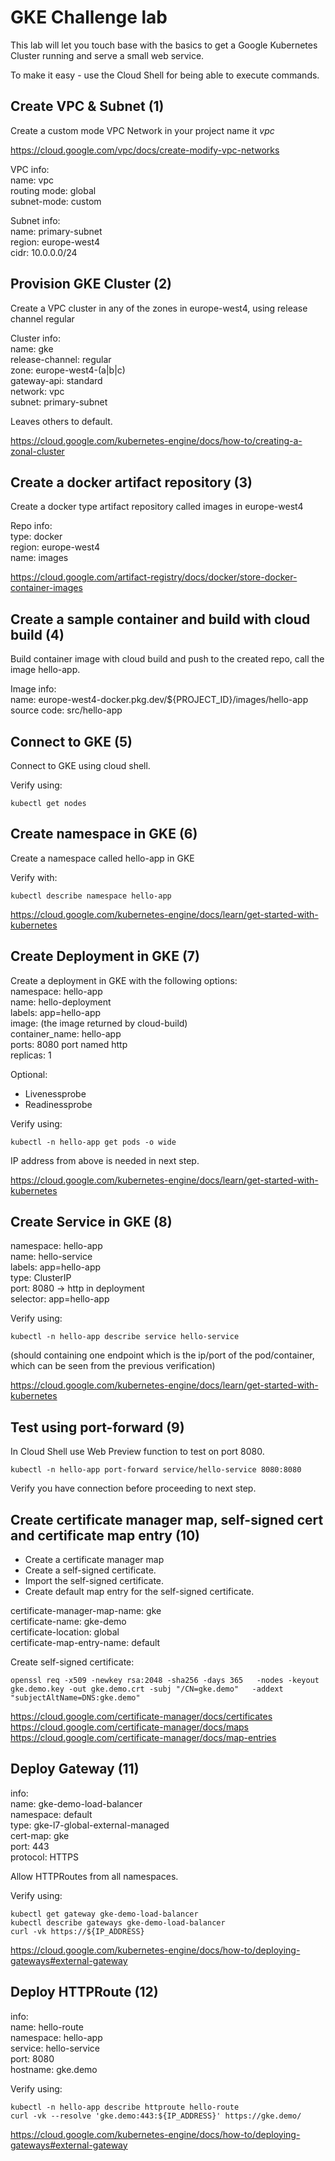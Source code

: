 # GKE Challenge lab

This lab will let you touch base with the basics to get a Google Kubernetes Cluster running and serve a small web service. 


To make it easy - use the Cloud Shell for being able to execute commands.

## Create VPC & Subnet (1)

Create a custom mode VPC Network in your project name it *vpc*

https://cloud.google.com/vpc/docs/create-modify-vpc-networks


VPC info:</br>
name: vpc</br>
routing mode: global</br>
subnet-mode: custom


Subnet info:</br>
name: primary-subnet</br>
region: europe-west4</br>
cidr: 10.0.0.0/24</br>


## Provision GKE Cluster (2)

Create a VPC cluster in any of the zones in europe-west4, using release channel regular

Cluster info:</br>
name: gke</br>
release-channel: regular</br>
zone: europe-west4-(a|b|c)</br>
gateway-api: standard</br>
network: vpc</br>
subnet: primary-subnet

Leaves others to default.

https://cloud.google.com/kubernetes-engine/docs/how-to/creating-a-zonal-cluster


## Create a docker artifact repository (3)

Create a docker type artifact repository called images in europe-west4

Repo info:</br>
type: docker</br>
region: europe-west4</br>
name: images</br>

https://cloud.google.com/artifact-registry/docs/docker/store-docker-container-images

## Create a sample container and build with cloud build (4)

Build container image with cloud build and push to the created repo, call the image hello-app.

Image info:</br>
name: europe-west4-docker.pkg.dev/${PROJECT_ID}/images/hello-app</br>
source code: src/hello-app</br>

## Connect to GKE (5)

Connect to GKE using cloud shell.

Verify using:</br>
```
kubectl get nodes
```

## Create namespace in GKE (6)

Create a namespace called hello-app in GKE

Verify with:
```
kubectl describe namespace hello-app
```

https://cloud.google.com/kubernetes-engine/docs/learn/get-started-with-kubernetes


## Create Deployment in GKE (7)

Create a deployment in GKE with the following options:</br>
namespace: hello-app</br>
name: hello-deployment</br>
labels: app=hello-app</br>
image: (the image returned by cloud-build)</br>
container_name: hello-app</br>
ports: 8080 port named http</br>
replicas: 1</br>

Optional: 
- Livenessprobe
- Readinessprobe

Verify using:
```
kubectl -n hello-app get pods -o wide
```
IP address from above is needed in next step.

https://cloud.google.com/kubernetes-engine/docs/learn/get-started-with-kubernetes


## Create Service in GKE (8)

namespace: hello-app</br>
name: hello-service</br>
labels: app=hello-app</br>
type: ClusterIP</br>
port: 8080 -> http in deployment</br>
selector: app=hello-app</br>

Verify using:
```
kubectl -n hello-app describe service hello-service
```
(should containing one endpoint which is the ip/port of the pod/container, which can be seen from the previous verification)

https://cloud.google.com/kubernetes-engine/docs/learn/get-started-with-kubernetes

## Test using port-forward (9)

In Cloud Shell use Web Preview function to test on port 8080.

```
kubectl -n hello-app port-forward service/hello-service 8080:8080
```

Verify you have connection before proceeding to next step.

## Create certificate manager map, self-signed cert and certificate map entry (10)

- Create a certificate manager map
- Create a self-signed certificate.
- Import the self-signed certificate.
- Create default map entry for the self-signed certificate.


certificate-manager-map-name: gke</br>
certificate-name: gke-demo</br>
certificate-location: global</br>
certificate-map-entry-name: default</br>



Create self-signed certificate:
```
openssl req -x509 -newkey rsa:2048 -sha256 -days 365   -nodes -keyout gke.demo.key -out gke.demo.crt -subj "/CN=gke.demo"   -addext "subjectAltName=DNS:gke.demo"
```

https://cloud.google.com/certificate-manager/docs/certificates
https://cloud.google.com/certificate-manager/docs/maps
https://cloud.google.com/certificate-manager/docs/map-entries


## Deploy Gateway (11)

info:</br>
name: gke-demo-load-balancer</br>
namespace: default</br>
type: gke-l7-global-external-managed</br>
cert-map: gke</br>
port: 443</br>
protocol: HTTPS</br>

Allow HTTPRoutes from all namespaces.

Verify using:
```
kubectl get gateway gke-demo-load-balancer
kubectl describe gateways gke-demo-load-balancer
curl -vk https://${IP_ADDRESS}
```

https://cloud.google.com/kubernetes-engine/docs/how-to/deploying-gateways#external-gateway

## Deploy HTTPRoute (12)


info:</br>
name: hello-route</br>
namespace: hello-app</br>
service: hello-service</br>
port: 8080</br>
hostname: gke.demo</br>

Verify using:
````
kubectl -n hello-app describe httproute hello-route
curl -vk --resolve 'gke.demo:443:${IP_ADDRESS}' https://gke.demo/
````

https://cloud.google.com/kubernetes-engine/docs/how-to/deploying-gateways#external-gateway

